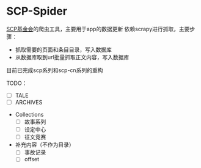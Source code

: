 # SCP-Spider

[SCP基金会](http://scp-wiki-cn.wikidot.com)的爬虫工具，主要用于app的数据更新
依赖scrapy进行抓取，主要步骤：
- 抓取需要的页面和条目目录，写入数据库
- 从数据库取到url批量抓取正文内容，写入数据库

目前已完成scp系列和scp-cn系列的重构

TODO：
- [ ] TALE
- [ ] ARCHIVES
- Collections
    - [ ] 故事系列
    - [ ] 设定中心
    - [ ] 征文竞赛
- 补充内容（不作为目录）
    - [ ] 事故记录
    - [ ] offset
